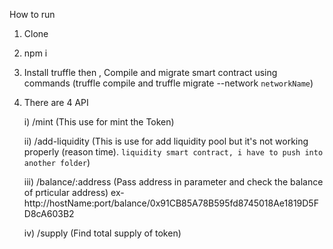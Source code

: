 How to run

1) Clone
2) npm i
3) Install truffle then , Compile and migrate smart contract using commands (truffle compile and truffle migrate --network `networkName`)
4) There are 4 API

   i) /mint (This use for mint the Token)
   
    ii) /add-liquidity (This is use for add liquidity pool but it's not working properly (reason time). `liquidity smart contract, i have to push into another folder`)
   
   iii) /balance/:address (Pass address in parameter and check the balance of prticular address) ex- http://hostName:port/balance/0x91CB85A78B595fd8745018Ae1819D5FD8cA603B2
   
   iv) /supply (Find total supply of token)
